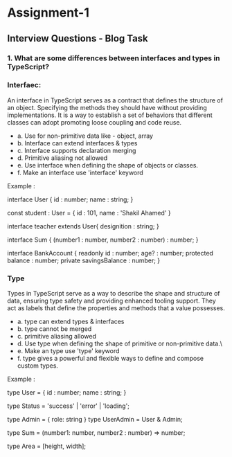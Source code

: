 # Assignment-1

## Interview Questions - Blog Task

### 1. What are some differences between interfaces and types in TypeScript?

### Interfaec:

An interface in TypeScript serves as a contract that defines the structure of an object. Specifying the methods they should have without providing implementations. It is a way to establish a set of behaviors that different classes can adopt promoting loose coupling and code reuse.

- a. Use for non-primitive data like - object, array
- b. Interface can extend interfaces & types
- c. Interface supports declaration merging
- d. Primitive aliasing not allowed
- e. Use interface when defining the shape of objects or classes.
- f. Make an interface use 'interface' keyword

Example :

interface User {
id : number;
name : string;
}

const student : User = {
id : 101,
name : 'Shakil Ahamed'
}

<!-- Extends interface -->

interface teacher extends User{
designition : string;
}

<!-- Functional interface -->

interface Sum {
(number1 : number, number2 : number) : number;
}

<!-- Optional and readonly -->

interface BankAccount {
readonly id : number;
age? : number;
protected balance : number;
private savingsBalance : number;
}

### Type

Types in TypeScript serve as a way to describe the shape and structure of data, ensuring type safety and providing enhanced tooling support. They act as labels that define the properties and methods that a value possesses.

- a. type can extend types & interfaces
- b. type cannot be merged
- c. primitive aliasing allowed
- d. Use type when defining the shape of primitive or non-primitive data.\
- e. Make an type use 'type' keyword
- f. type gives a powerful and flexible ways to define and compose custom types.

Example :

<!-- Object Shapes -->

type User = {
id : number;
name : string;
}

<!-- Union type -->

type Status = 'success' | 'error' | 'loading';

<!-- Intersection type -->

type Admin = {
role: string
}
type UserAdmin = User & Admin;

<!-- Function tuype -->

type Sum = (number1: number, number2 : number) => number;

<!-- Tuple types -->

type Area = [height, width];
